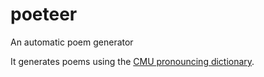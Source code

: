 poeteer
=======

An automatic poem generator

It generates poems using the [CMU pronouncing dictionary](http://www.speech.cs.cmu.edu/cgi-bin/cmudict?in=C+M+U+Dictionary&stress=-s).
